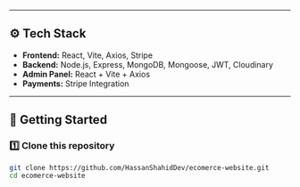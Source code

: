 
---

## ⚙️ Tech Stack
- **Frontend:** React, Vite, Axios, Stripe
- **Backend:** Node.js, Express, MongoDB, Mongoose, JWT, Cloudinary
- **Admin Panel:** React + Vite + Axios
- **Payments:** Stripe Integration

---

## 🚀 Getting Started

### 1️⃣ Clone this repository
```bash
git clone https://github.com/HassanShahidDev/ecomerce-website.git
cd ecomerce-website
